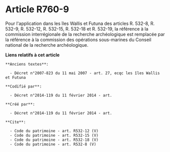 # Article R760-9

Pour l'application dans les îles Wallis et Futuna des articles R. 532-8, R. 532-9, R. 532-12, R. 532-15, R. 532-18 et R.
532-19, la référence à la commission interrégionale de la recherche archéologique est remplacée par la référence à la
commission des opérations sous-marines du Conseil national de la recherche archéologique.

**Liens relatifs à cet article**

	**Anciens textes**:

	  - Décret n°2007-823 du 11 mai 2007 - art. 27, ecqc les îles Wallis et Futuna

	**Codifié par**:

	  - Décret n°2014-119 du 11 février 2014 - art.

	**Créé par**:

	  - Décret n°2014-119 du 11 février 2014 - art.

	**Cite**:

	  - Code du patrimoine - art. R532-12 (V)
	  - Code du patrimoine - art. R532-15 (V)
	  - Code du patrimoine - art. R532-18 (V)
	  - Code du patrimoine - art. R532-8 (V)
